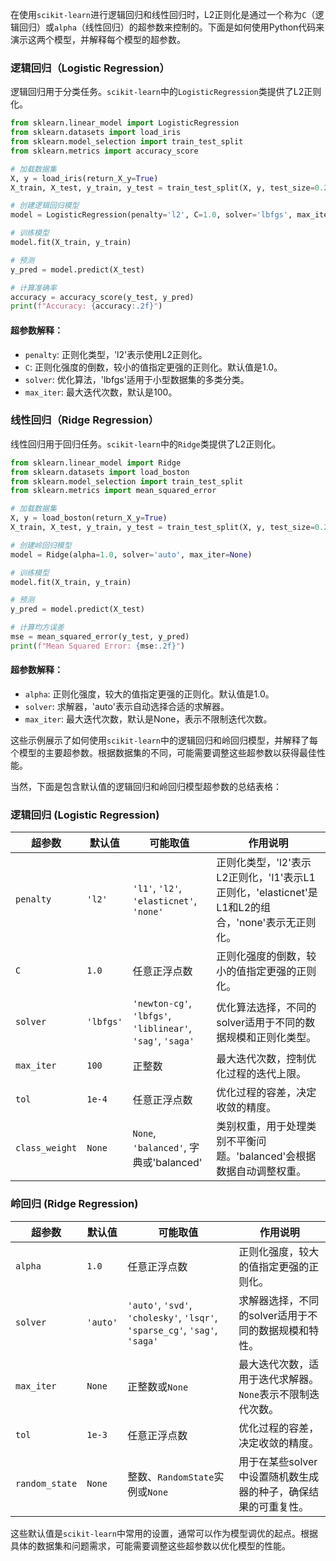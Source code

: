 在使用`scikit-learn`进行逻辑回归和线性回归时，L2正则化是通过一个称为`C`（逻辑回归）或`alpha`（线性回归）的超参数来控制的。下面是如何使用Python代码来演示这两个模型，并解释每个模型的超参数。

### 逻辑回归（Logistic Regression）

逻辑回归用于分类任务。`scikit-learn`中的`LogisticRegression`类提供了L2正则化。

```python
from sklearn.linear_model import LogisticRegression
from sklearn.datasets import load_iris
from sklearn.model_selection import train_test_split
from sklearn.metrics import accuracy_score

# 加载数据集
X, y = load_iris(return_X_y=True)
X_train, X_test, y_train, y_test = train_test_split(X, y, test_size=0.2, random_state=42)

# 创建逻辑回归模型
model = LogisticRegression(penalty='l2', C=1.0, solver='lbfgs', max_iter=100)

# 训练模型
model.fit(X_train, y_train)

# 预测
y_pred = model.predict(X_test)

# 计算准确率
accuracy = accuracy_score(y_test, y_pred)
print(f"Accuracy: {accuracy:.2f}")
```

#### 超参数解释：
- `penalty`: 正则化类型，'l2'表示使用L2正则化。
- `C`: 正则化强度的倒数，较小的值指定更强的正则化。默认值是1.0。
- `solver`: 优化算法，'lbfgs'适用于小型数据集的多类分类。
- `max_iter`: 最大迭代次数，默认是100。

### 线性回归（Ridge Regression）

线性回归用于回归任务。`scikit-learn`中的`Ridge`类提供了L2正则化。

```python
from sklearn.linear_model import Ridge
from sklearn.datasets import load_boston
from sklearn.model_selection import train_test_split
from sklearn.metrics import mean_squared_error

# 加载数据集
X, y = load_boston(return_X_y=True)
X_train, X_test, y_train, y_test = train_test_split(X, y, test_size=0.2, random_state=42)

# 创建岭回归模型
model = Ridge(alpha=1.0, solver='auto', max_iter=None)

# 训练模型
model.fit(X_train, y_train)

# 预测
y_pred = model.predict(X_test)

# 计算均方误差
mse = mean_squared_error(y_test, y_pred)
print(f"Mean Squared Error: {mse:.2f}")
```

#### 超参数解释：
- `alpha`: 正则化强度，较大的值指定更强的正则化。默认值是1.0。
- `solver`: 求解器，'auto'表示自动选择合适的求解器。
- `max_iter`: 最大迭代次数，默认是None，表示不限制迭代次数。

这些示例展示了如何使用`scikit-learn`中的逻辑回归和岭回归模型，并解释了每个模型的主要超参数。根据数据集的不同，可能需要调整这些超参数以获得最佳性能。


当然，下面是包含默认值的逻辑回归和岭回归模型超参数的总结表格：

### 逻辑回归 (Logistic Regression)

| 超参数          | 默认值       | 可能取值                           | 作用说明                                                                 |
|----------------|------------|--------------------------------|----------------------------------------------------------------------|
| `penalty`      | `'l2'`     | `'l1'`, `'l2'`, `'elasticnet'`, `'none'` | 正则化类型，'l2'表示L2正则化，'l1'表示L1正则化，'elasticnet'是L1和L2的组合，'none'表示无正则化。 |
| `C`            | `1.0`      | 任意正浮点数                        | 正则化强度的倒数，较小的值指定更强的正则化。                                           |
| `solver`       | `'lbfgs'`  | `'newton-cg'`, `'lbfgs'`, `'liblinear'`, `'sag'`, `'saga'` | 优化算法选择，不同的solver适用于不同的数据规模和正则化类型。                           |
| `max_iter`     | `100`      | 正整数                            | 最大迭代次数，控制优化过程的迭代上限。                                               |
| `tol`          | `1e-4`     | 任意正浮点数                        | 优化过程的容差，决定收敛的精度。                                                   |
| `class_weight` | `None`     | `None`, `'balanced'`, 字典或'balanced' | 类别权重，用于处理类别不平衡问题。'balanced'会根据数据自动调整权重。                  |

### 岭回归 (Ridge Regression)

| 超参数          | 默认值       | 可能取值                           | 作用说明                                                                 |
|----------------|------------|--------------------------------|----------------------------------------------------------------------|
| `alpha`        | `1.0`      | 任意正浮点数                        | 正则化强度，较大的值指定更强的正则化。                                           |
| `solver`       | `'auto'`   | `'auto'`, `'svd'`, `'cholesky'`, `'lsqr'`, `'sparse_cg'`, `'sag'`, `'saga'` | 求解器选择，不同的solver适用于不同的数据规模和特性。                             |
| `max_iter`     | `None`     | 正整数或`None`                     | 最大迭代次数，适用于迭代求解器。`None`表示不限制迭代次数。                            |
| `tol`          | `1e-3`     | 任意正浮点数                        | 优化过程的容差，决定收敛的精度。                                                   |
| `random_state` | `None`     | 整数、`RandomState`实例或`None`     | 用于在某些solver中设置随机数生成器的种子，确保结果的可重复性。                          |

这些默认值是`scikit-learn`中常用的设置，通常可以作为模型调优的起点。根据具体的数据集和问题需求，可能需要调整这些超参数以优化模型的性能。